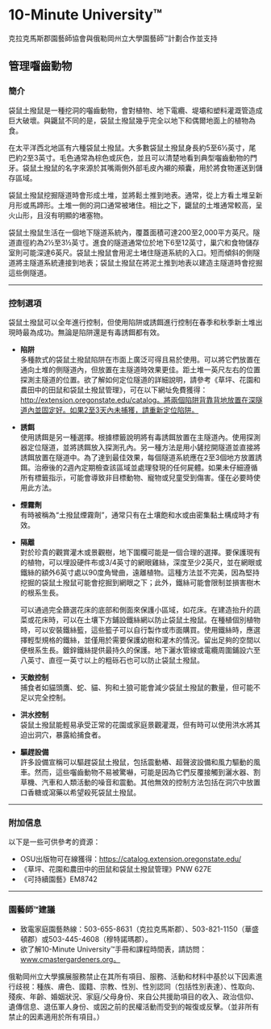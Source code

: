# 10-Minute University™  
克拉克馬斯郡園藝師協會與俄勒岡州立大學園藝師™計劃合作並支持  

## 管理囓齒動物  

### 簡介  
袋鼠土撥鼠是一種挖洞的囓齒動物，會對植物、地下電纜、堤壩和塑料灌溉管造成巨大破壞。與鼴鼠不同的是，袋鼠土撥鼠幾乎完全以地下和偶爾地面上的植物為食。  

在太平洋西北地區有六種袋鼠土撥鼠。大多數袋鼠土撥鼠身長約5至6½英寸，尾巴約2至3英寸。毛色通常為棕色或灰色，並且可以清楚地看到典型囓齒動物的門牙。袋鼠土撥鼠的名字來源於其嘴兩側外部毛皮內襯的頰囊，用於將食物運送到儲存區域。  

袋鼠土撥鼠挖掘隧道時會形成土堆，並將鬆土推到地表。通常，從上方看土堆呈新月形或馬蹄形。土堆一側的洞口通常被堵住。相比之下，鼴鼠的土堆通常較高，呈火山形，且沒有明顯的堵塞物。  

袋鼠土撥鼠生活在一個地下隧道系統內，覆蓋面積可達200至2,000平方英尺。隧道直徑約為2½至3½英寸。進食的隧道通常位於地下6至12英寸，巢穴和食物儲存室則可能深達6英尺。袋鼠土撥鼠會用泥土堵住隧道系統的入口。短而傾斜的側隧道將主隧道系統連接到地表；袋鼠土撥鼠在將泥土推到地表以建造主隧道時會挖掘這些側隧道。  

---

### 控制選項  
袋鼠土撥鼠可以全年進行控制，但使用陷阱或誘餌進行控制在春季和秋季新土堆出現時最為成功。無論是陷阱還是有毒誘餌都有效。  

- **陷阱**  
  多種款式的袋鼠土撥鼠陷阱在市面上廣泛可得且易於使用。可以將它們放置在通向土堆的側隧道內，但放置在主隧道時效果更佳。距土堆一英尺左右的位置探測主隧道的位置。欲了解如何定位隧道的詳細說明，請參考《草坪、花園和農田中的田鼠和袋鼠土撥鼠管理》，可在以下網址免費獲得：http://extension.oregonstate.edu/catalog。將兩個陷阱背靠背地放置在深隧道內並固定好。如果2至3天內未捕獲，請重新定位陷阱。  

- **誘餌**  
  使用誘餌是另一種選擇。根據標籤說明將有毒誘餌放置在主隧道內。使用探測器定位隧道，並將誘餌放入探測孔內。另一種方法是用小鏟挖開隧道並直接將誘餌放置在隧道中。為了達到最佳效果，每個隧道系統應在2至3個地方放置誘餌。治療後的2週內定期檢查該區域並處理發現的任何屍體。如果未仔細遵循所有標籤指示，可能會導致非目標動物、寵物或兒童受到傷害。僅在必要時使用此方法。  

- **煙霧劑**  
  有時被稱為“土撥鼠煙霧劑”，通常只有在土壤飽和水或由密集黏土構成時才有效。  

- **隔離**  
  對於珍貴的觀賞灌木或景觀樹，地下圍欄可能是一個合理的選擇。要保護現有的植物，可以埋設硬件布或3/4英寸的網眼雞絲，深度至少2英尺，並在網眼或鐵絲的額外6英寸處以90度角彎曲，遠離植物。這種方法並不完美，因為堅持挖掘的袋鼠土撥鼠可能會挖掘到網眼之下；此外，鐵絲可能會限制並損害樹木的根系生長。  

  可以通過完全篩選花床的底部和側面來保護小區域，如花床。在建造抬升的蔬菜或花床時，可以在土壤下方鋪設鐵絲網以防止袋鼠土撥鼠。在種植個別植物時，可以安裝鐵絲籃，這些籃子可以自行製作或市面購買。使用鐵絲時，應選擇輕型規格的鐵絲，並僅用於需要保護幼樹和灌木的情況。留出足夠的空間以便根系生長。鍍鋅鐵絲提供最持久的保護。地下灑水管線或電纜周圍鋪設六至八英寸、直徑一英寸以上的粗砾石也可以防止袋鼠土撥鼠。  

- **天敵控制**  
  捕食者如貓頭鷹、蛇、貓、狗和土狼可能會減少袋鼠土撥鼠的數量，但可能不足以完全控制。  

- **洪水控制**  
  袋鼠土撥鼠能輕易承受正常的花園或家庭景觀灌溉，但有時可以使用洪水將其迫出洞穴，暴露給捕食者。  

- **驅趕設備**  
  許多設備宣稱可以驅趕袋鼠土撥鼠，包括震動樁、超聲波設備和風力驅動的風車。然而，這些囓齒動物不易被驚嚇，可能是因為它們反覆接觸到灑水器、割草機、汽車和人類活動的噪音和震動。其他無效的控制方法包括在洞穴中放置口香糖或瀉藥以希望殺死袋鼠土撥鼠。  

---

### 附加信息  
以下是一些可供參考的資源：  
- OSU出版物可在線獲得：https://catalog.extension.oregonstate.edu/  
- 《草坪、花園和農田中的田鼠和袋鼠土撥鼠管理》PNW 627E  
- 《可持續園藝》EM8742  

---

### 園藝師™建議  
- 致電家庭園藝熱線：503-655-8631（克拉克馬斯郡）、503-821-1150（華盛頓郡）或503-445-4608（穆特諾瑪郡）。  
- 欲了解10-Minute University™手冊和課程時間表，請訪問：www.cmastergardeners.org。  

俄勒岡州立大學擴展服務禁止在其所有項目、服務、活動和材料中基於以下因素進行歧視：種族、膚色、國籍、宗教、性別、性別認同（包括性別表達）、性取向、殘疾、年齡、婚姻狀況、家庭/父母身份、來自公共援助項目的收入、政治信仰、遺傳信息、退伍軍人身份、或因之前的民權活動而受到的報復或反擊。（並非所有禁止的因素適用於所有項目。）